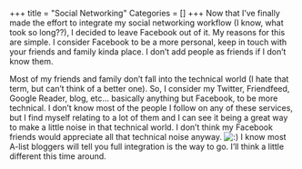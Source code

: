 +++
title = "Social Networking"
Categories = []
+++
Now that I&#8217;ve finally made the effort to integrate my social networking workflow (I know, what took so long??), I decided to leave Facebook out of it. My reasons for this are simple. I consider Facebook to be a more personal, keep in touch with your friends and family kinda place. I don&#8217;t add people as friends if I don&#8217;t know them.

Most of my friends and family don&#8217;t fall into the technical world (I hate that term, but can&#8217;t think of a better one). So, I consider my Twitter, Friendfeed, Google Reader, blog, etc&#8230; basically anything but Facebook, to be more technical. I don&#8217;t know most of the people I follow on any of these services, but I find myself relating to a lot of them and I can see it being a great way to make a little noise in that technical world. I don&#8217;t think my Facebook friends would appreciate all that technical noise anyway. <img src='http://churnd.net/wp-includes/images/smilies/icon_smile.gif' alt=':)' class='wp-smiley' /> I know most A-list bloggers will tell you full integration is the way to go. I&#8217;ll think a little different this time around.
